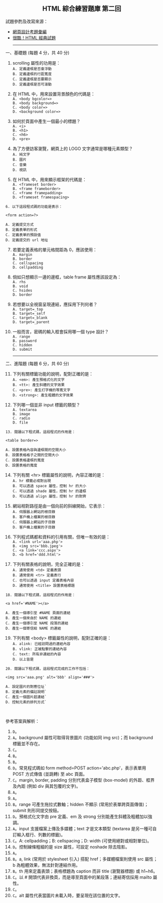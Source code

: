<h2 align="center">HTML 綜合練習題庫 第二回</h2>

試題參酌及改寫來源：
- [網頁設計考題彙編](https://dmaa.nkut.edu.tw/files/archive/104_601a3208.pdf)
- [很酷！HTML 經典試題](https://designrockin.wordpress.com/2014/12/03/%E5%BE%88%E9%85%B7%EF%BC%81html%E7%B6%93%E5%85%B8%E8%A9%A6%E9%A1%8C)<hr>

一、基礎題 (每題 4 分，共 40 分)

1. scrolling 屬性的功用是：<br>
`A. 定義邊框是否會浮動`<br>
`B. 定義邊框的行距寬度`<br>
`C. 定義邊框是否要顯示`<br>
`D. 定義邊框是否可滾動`<br>

2. 在 HTML 中，用來設置背景顏色的代碼是：<br>
`A. <body bgcolor=>`<br>
`B. <body background=>`<br>
`C. <body color=>`<br>
`D. <background color=>`<br>

3. 如何於頁面中產生一個最小的標題？<br>
`A. <i>`<br>
`B. <h1>`<br>
`C. <h6>`<br>
`D. <pre>`<br>

4. 為了方便訪客瀏覽，網頁上的 LOGO 文字通常是哪種元素類型？<br>
`A. 純文字`<br>
`B. 圖片`<br>
`C. 音樂`<br>
`D. 視訊`<br>

5. 在 HTML 中，用來顯示框架的代碼是：<br>
`A. <frameset border>`<br>
`B. <frame frameborder>`<br>
`C. <frame framepadding>`<br>
`D. <frameset framespacing>`<br>

```
6. 以下這段程式碼的功能是表示：

<form action=?>

A. 定義提交方式
B. 定義表單的形式
C. 定義表單的預設值
D. 定義提交的 url 地址
```

7. 若要定義表格的單元格間距為 0，應該使用：<br>
`A. margin`<br>
`B. border`<br>
`C. cellspacing`<br>
`D. cellpadding`<br>

8. 倘如只想顯示一邊的邊框，table frame 屬性應該設定為：<br>
`A. rhs`<br>
`B. void`<br>
`C. hsides`<br>
`D. border`<br>

9. 若想要以全視窗呈現連結，應採用下列何者？<br>
`A. target=_top`<br>
`B. target=_self`<br>
`C. target=_blank`<br>
`D. target=_parent`<br>
  
10. 一般而言，密碼的輸入框會採用哪一個 type 設計？<br>
`A. range`<br>
`B. password`<br>
`C. hidden`<br>
`D. submit`<br><hr>


二、進階題 (每題 6 分，共 60 分)

11. 下列有關標籤功能的說明，配對正確的是：<br>
`A. <em>: 產生預格式化的文字`<br>
`B. <tt>: 產生斜體的文字效果`<br>
`C. <pre>: 產生打字機的等寬文字`<br>
`D. <strong>: 產生粗體的文字效果`<br>

12. 下列哪一個並非 input 標籤的類型？<br>
`A. textarea`<br>
`B. image`<br>
`C. radio`<br>
`D. file`<br>

```
13. 閱讀以下程式碼，這段程式的作用是：

<table border=>

A. 設置表格內容與邊框間的空間大小
B. 設置表格格子之間的空間大小
C. 設置表格邊框的寬度
D. 設置表格的寬度
```

14. 下列有關 \<hr> 標籤屬性的說明，內容正確的是：<br>
`A. hr 標籤必成對出現`<br>
`B. 可以透過 space 屬性，控制 hr 的大小`<br>
`C. 可以透過 shade 屬性，控制 hr 的邊框`<br>
`D. 可以透過 align 屬性，控制 hr 的對齊`<br>

15. 網站相對路徑是由一個向前的斜線開始，它表示：<br>
`A. 伺服器上網站的根目錄`<br>
`B. 客戶機上檔案的根目錄`<br>
`C. 伺服器上網站的子目錄`<br>
`D. 客戶機上檔案的子目錄`<br>

16. 下列程式碼都和資料的引用有關，但唯一有效的是：<br>
`A. <link url='aaa.php'>`<br>
`B. <img src='bbb.jpeg'>`<br>
`C. <a link='ccc.aspx'>`<br>
`D. <b href='ddd.html'>`<br>

17. 下列有關表格的說明，完全正確的是：<br>
`A. 通常使用 <td> 定義表頭`<br>
`B. 通常使用 <tr> 定義表行`<br>
`C. 也可以透過 input 定義表格內容`<br>
`D. 通常使用 <title> 設置表格標題`<br>

```
18. 閱讀以下程式碼，這段程式的作用是：

<a href='#NAME'></a>

A. 產生一個導引至 #NAME 頁面的連結
B. 產生一個來自於 NAME 的連結
C. 產生一個導引至 NAME 段落的連結
D. 產生一個寄信給 NAME 的連結
```

19. 下列有關 \<body> 標籤屬性的說明，配對正確的是：<br>
`A. alink: 已經訪問過的連結內容`<br>
`B. vlink: 正被點擊的連結內容`<br>
`C. text: 所有非連結的內容`<br>
`D. 以上皆是`<br>

```
20. 閱讀以下程式碼，這段程式完成的工作不包括：

<img src='aaa.png' alt='bbb' align='###'>

A. 設定圖片的對應位址`
B. 定義元素的備註說明`
C. 產生一個圖片超連結`
D. 控制元素的排列方式`
```
<br>

參考答案與解析：
1. `D`。
2. `A`。background 屬性可取得背景圖片 (功能如同 img src)；而 background 標籤並不存在。
3. `C`。
4. `B`。
5. `B`。
6. `D`。常見程式碼如 form method=POST action='abc.php'，表示表單用 POST 方式傳值 (並跳轉) 至 abc 頁面。
7. `C`。margin, border, padding 分別代表盒子模型 (box-model) 的外距、框界及內距 (例如 div 與其包覆的文字)。
8. `A`。
9. `A`。
10. `B`。range 可產生拖拉式數軸；hidden 不顯示 (常用於表單跨頁面傳值)；submit 則形同提交按鈕。
11. `D`。預格式化文字由 pre 定義、em 及 strong 分別能產生斜體及粗體加以強調。
12. `A`。input 支援檔案上傳及多媒體；text 才是文本類型 (textarea 是另一種可自訂輸入框行、列數的標籤)。
13. `C`。A: cellpadding；B: cellspacing；D: width (可使用絕對或相對單位)。
14. `D`。控制線條粗細的是 size 屬性，可設定 noshade 除去陰影。
15. `A`。
16. `B`。a, link (常用於 stylesheet 引入) 搭配 href；多媒體檔案則使用 src 屬性；b 為粗體效果，無法針對連結作用。
17. `B`。th 用來定義表頭；表格標題為 caption 而非 title (瀏覽器標題) 或 h1~h6。
18. `C`。以 # 開頭代表非換頁，而是導至頁面中的某段落；連結寄信採用 mailto 屬性。
19. `C`。
20. `C`。alt 屬性代表當圖片未載入時，要呈現在該位置的文字。
